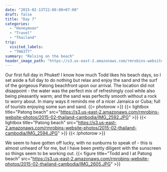 ```yaml
---
date: "2015-02-13T22:00:00+07:00"
draft: false
title: "Day 7"
categories:
  - "Honeymoon"
  - "Travel"
  - "Thailand"
trip:
  visited_labels:
  - "THA377"
summary: "Relxing on the beach"
header_image_path: "https://s3.us-east-2.amazonaws.com/rmrobins-website-photos/2015-02-thailand-cambodia/IMG_2594.JPG"
---
```


Our first full day in Phuket! I know how much Todd likes his beach days, so I set aside a full day to do nothing but relax and enjoy the sand and the surf of the gorgeous Patong beachfront upon our arrival. The location did not disappoint - the water was the perfect mix of refreshingly cool while also being pleasantly warm; and the sand was perfectly smooth without a rock to worry about. In many ways it reminds me of a nicer Jamaica or Cuba; full of tourists enjoying some sun and sand.
{{< photorow >}}
{{< lightbox title="Patong beach" src="https://s3.us-east-2.amazonaws.com/rmrobins-website-photos/2015-02-thailand-cambodia/IMG_2592.JPG" >}}
{{< lightbox title="Patong beach" src="https://s3.us-east-2.amazonaws.com/rmrobins-website-photos/2015-02-thailand-cambodia/IMG_2594.JPG" >}}
{{< /photorow >}}

We seem to have gotten off lucky, with no sunburns to speak of - this is almost unheard of for me, but I have been pretty diligent with the sunscreen so things seem to be working out.
{{< figure title="Todd and I at Patong beach" src="https://s3.us-east-2.amazonaws.com/rmrobins-website-photos/2015-02-thailand-cambodia/IMG_2605.JPG" >}}

